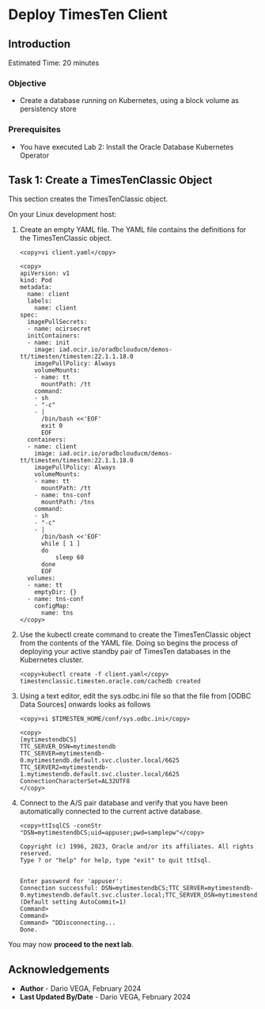 # Deploy TimesTen Client

## Introduction


Estimated Time: 20 minutes

### Objective
* Create a database running on Kubernetes, using a block volume as persistency store

### Prerequisites
* You have executed Lab 2: Install the Oracle Database Kubernetes Operator


## Task 1: Create a TimesTenClassic Object

This section creates the TimesTenClassic object.

On your Linux development host:

1. Create an empty YAML file. The YAML file contains the definitions for the TimesTenClassic object.

    ```
    <copy>vi client.yaml</copy>
    ```

    ```
    <copy>
    apiVersion: v1
    kind: Pod
    metadata:
      name: client
      labels:
        name: client
    spec:
      imagePullSecrets:
      - name: ocirsecret
      initContainers:
      - name: init
        image: iad.ocir.io/oradbclouducm/demos-tt/timesten/timesten:22.1.1.18.0
        imagePullPolicy: Always
        volumeMounts:
        - name: tt
          mountPath: /tt
        command:
        - sh
        - "-c"
        - |
          /bin/bash <<'EOF'
          exit 0
          EOF
      containers:
      - name: client
        image: iad.ocir.io/oradbclouducm/demos-tt/timesten/timesten:22.1.1.18.0
        imagePullPolicy: Always
        volumeMounts:
        - name: tt
          mountPath: /tt
        - name: tns-conf
          mountPath: /tns          
        command:
        - sh
        - "-c"
        - |
          /bin/bash <<'EOF'
          while [ 1 ]
          do
              sleep 60
          done
          EOF
      volumes:
      - name: tt
        emptyDir: {}
      - name: tns-conf
        configMap:
          name: tns
    </copy>
    ```
2. Use the kubectl create command to create the TimesTenClassic object from the contents of the YAML file.
Doing so begins the process of deploying your active standby pair of TimesTen databases in the Kubernetes cluster.

    ```
    <copy>kubectl create -f client.yaml</copy>
    timestenclassic.timesten.oracle.com/cachedb created
    ```
3. Using a text editor, edit the sys.odbc.ini file so that the file from [ODBC Data Sources] onwards looks as follows
    ```
    <copy>vi $TIMESTEN_HOME/conf/sys.odbc.ini</copy>
    ```
    ```
    <copy>
    [mytimestendbCS]
    TTC_SERVER_DSN=mytimestendb
    TTC_SERVER=mytimestendb-0.mytimestendb.default.svc.cluster.local/6625
    TTC_SERVER2=mytimestendb-1.mytimestendb.default.svc.cluster.local/6625
    ConnectionCharacterSet=AL32UTF8
    </copy>
    ```

4. Connect to the A/S pair database and verify that you have been automatically connected to the current active database.

    ```
    <copy>ttIsqlCS -connStr "DSN=mytimestendbCS;uid=appuser;pwd=samplepw"</copy>

    Copyright (c) 1996, 2023, Oracle and/or its affiliates. All rights reserved.
    Type ? or "help" for help, type "exit" to quit ttIsql.


    Enter password for 'appuser':
    Connection successful: DSN=mytimestendbCS;TTC_SERVER=mytimestendb-0.mytimestendb.default.svc.cluster.local;TTC_SERVER_DSN=mytimestendb;UID=appuser;DATASTORE=/tt/home/timesten/datastore/mytimestendb;DATABASECHARACTERSET=AL32UTF8;CONNECTIONCHARACTERSET=AL32UTF8;AUTOCREATE=0;PERMSIZE=200;DDLREPLICATIONLEVEL=3;FORCEDISCONNECTENABLED=1;
    (Default setting AutoCommit=1)
    Command>
    Command>
    Command> ^DDisconnecting...
    Done.
    ```

You may now **proceed to the next lab**.

## Acknowledgements
* **Author** - Dario VEGA, February 2024
* **Last Updated By/Date** - Dario VEGA, February 2024
